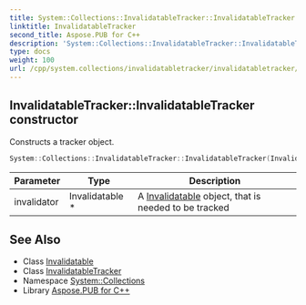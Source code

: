 ```yaml
---
title: System::Collections::InvalidatableTracker::InvalidatableTracker constructor
linktitle: InvalidatableTracker
second_title: Aspose.PUB for C++
description: 'System::Collections::InvalidatableTracker::InvalidatableTracker constructor. Constructs a tracker object in C++.'
type: docs
weight: 100
url: /cpp/system.collections/invalidatabletracker/invalidatabletracker/
---
```

## InvalidatableTracker::InvalidatableTracker constructor


Constructs a tracker object.

```cpp
System::Collections::InvalidatableTracker::InvalidatableTracker(Invalidatable *invalidator)
```


| Parameter | Type | Description |
| --- | --- | --- |
| invalidator | Invalidatable * | A [Invalidatable](../../invalidatable/) object, that is needed to be tracked |

## See Also

* Class [Invalidatable](../../invalidatable/)
* Class [InvalidatableTracker](../)
* Namespace [System::Collections](../../)
* Library [Aspose.PUB for C++](../../../)
